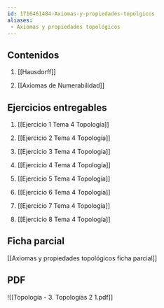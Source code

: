 ```yaml
---
id: 1716461484-Axiomas-y-propiedades-topolgicos
aliases:
 - Axiomas y propiedades topológicos
---
```


## Contenidos



1. [[Hausdorff]]

2. [[Axiomas de Numerabilidad]]



## Ejercicios entregables



1. [[Ejercicio 1 Tema 4 Topología]]

2. [[Ejercicio 2 Tema 4 Topología]]

3. [[Ejercicio 3 Tema 4 Topología]]

4. [[Ejercicio 4 Tema 4 Topología]]

5. [[Ejercicio 5 Tema 4 Topología]]

6. [[Ejercicio 6 Tema 4 Topología]]

7. [[Ejercicio 7 Tema 4 Topología]]

8. [[Ejercicio 8 Tema 4 Topología]]



## Ficha parcial



[[Axiomas y propiedades topológicos ficha parcial]]



## PDF



![[Topología - 3. Topologías 2 1.pdf]]